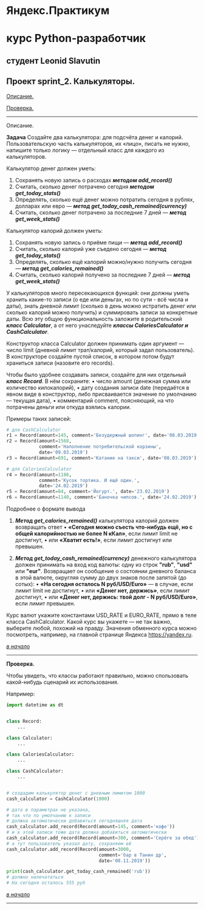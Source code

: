 # Яндекс.Практикум

# курс Python-разработчик

## студент  Leonid Slavutin

## Проект sprint_2.   Калькуляторы. 

<a name="Начало"></a>
 
 [Описание.](#Описание)
 
 [Проверка.](#Проверка)

 ***

 <a name="Описание"></a>Описание.

 **Задача**
Создайте два калькулятора: для подсчёта денег и калорий. Пользовательскую часть калькуляторов, их «лицо», писать не нужно, напишите только логику — отдельный класс для каждого из калькуляторов.

Калькулятор денег должен уметь:
1.	Сохранять новую запись о расходах ***методом add_record()***
2.	Считать, сколько денег потрачено сегодня ***методом get_today_stats()***
3.	Определять, сколько ещё денег можно потратить сегодня в рублях, долларах или евро — ***метод get_today_cash_remained(currency)***
4.	Считать, сколько денег потрачено за последние 7 дней — ***метод get_week_stats()***

Калькулятор калорий должен уметь:
1.	Сохранять новую запись о приёме пищи — ***метод add_record()***
2.	Считать, сколько калорий уже съедено сегодня — ***метод get_today_stats()***
3.	Определять, сколько ещё калорий можно/нужно получить сегодня — ***метод get_calories_remained()***
4.	Считать, сколько калорий получено за последние 7 дней — ***метод get_week_stats()***

У калькуляторов много пересекающихся функций: они должны уметь хранить какие-то записи (о еде или деньгах, но по сути - всё числа и даты), знать дневной лимит (сколько в день можно истратить денег или сколько калорий можно получить) и суммировать записи за конкретные даты. Всю эту общую функциональность заложите в родительский ***класс Calculator***, а от него унаследуйте ***классы CaloriesCalculator и CashCalculator***.

Конструктор класса Calculator должен принимать один аргумент — число limit (дневной лимит трат/калорий, который задал пользователь). В конструкторе создайте пустой список, в котором потом будут храниться записи (назовите его records).

Чтобы было удобнее создавать записи, создайте для них отдельный ***класс Record***. В нём сохраните:
•	число amount (денежная сумма или количество килокалорий),
•	дату создания записи date (передаётся в явном виде в конструктор, либо присваивается значение по умолчанию — текущая дата),
•	комментарий comment, поясняющий, на что потрачены деньги или откуда взялись калории.

Примеры таких записей:

```Python
# для CashCalculator 
r1 = Record(amount=145, comment='Безудержный шопинг', date='08.03.2019')
r2 = Record(amount=1568,
            comment='Наполнение потребительской корзины',
            date='09.03.2019')
r3 = Record(amount=691, comment='Катание на такси', date='08.03.2019')

# для CaloriesCalculator
r4 = Record(amount=1186,
            comment='Кусок тортика. И ещё один.',
            date='24.02.2019')
r5 = Record(amount=84, comment='Йогурт.', date='23.02.2019')
r6 = Record(amount=1140, comment='Баночка чипсов.', date='24.02.2019')
```


Подробнее о формате вывода
1. ***Метод get_calories_remained()*** калькулятора калорий должен возвращать ответ
•	**«Сегодня можно съесть что-нибудь ещё, но с общей калорийностью не более N кКал»**, если лимит limit не достигнут,
•	или **«Хватит есть!»**, если лимит достигнут или превышен.

2. ***Метод get_today_cash_remained(currency)*** денежного калькулятора должен принимать на вход код валюты: одну из строк **"rub"**, **"usd"** или **"eur"**.
Возвращает он сообщение о состоянии дневного баланса в этой валюте, округляя сумму до двух знаков после запятой (до сотых):
•	**«На сегодня осталось N руб/USD/Euro»** — в случае, если лимит limit не достигнут,
•	или **«Денег нет, держись»**, если лимит достигнут,
•	или **«Денег нет, держись: твой долг - N руб/USD/Euro»**, если лимит превышен.

Курс валют укажите константами USD_RATE и EURO_RATE, прямо в теле класса CashCalculator. Какой курс вы укажете — не так важно, выберите любой, похожий на правду. Значения обменного курса можно посмотреть, например, на главной странице Яндекса https://yandex.ru.


[*в начало*](#Начало)


***

 <a name="Проверка">**Проверка.**</a>

Чтобы увидеть, что классы работают правильно, можно спользовать какой-нибудь сценарий их использования.

Например:

```Python
import datetime as dt


class Record:
    ...

class Calculator:
    ...

class CaloriesCalculator:
    ...

class CashCalculator:
    ...


# создадим калькулятор денег с дневным лимитом 1000
cash_calculator = CashCalculator(1000)

# дата в параметрах не указана,
# так что по умолчанию к записи
# должна автоматически добавиться сегодняшняя дата
cash_calculator.add_record(Record(amount=145, comment='кофе'))
# и к этой записи тоже дата должна добавиться автоматически
cash_calculator.add_record(Record(amount=300, comment='Серёге за обед'))
# а тут пользователь указал дату, сохраняем её
cash_calculator.add_record(Record(amount=3000,
                                  comment='бар в Танин др',
                                  date='08.11.2019'))

print(cash_calculator.get_today_cash_remained('rub'))
# должно напечататься
# На сегодня осталось 555 руб 
```

[*в начало*](#Начало)

***
